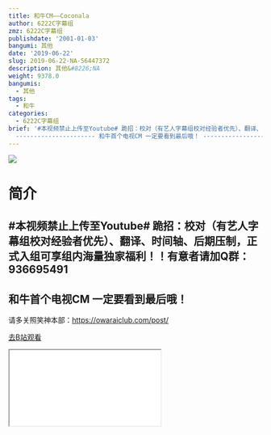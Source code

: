 ```yaml
---
title: 和牛CM——Coconala
author: 6222C字幕组
zmz: 6222C字幕组
publishdate: '2001-01-03'
bangumi: 其他
date: '2019-06-22'
slug: 2019-06-22-NA-56447372
description: 其他&#8226;NA
weight: 9378.0
bangumis:
  - 其他
tags:
  - 和牛
categories:
  - 6222C字幕组
brief: '#本视频禁止上传至Youtube# 跪招：校对（有艺人字幕组校对经验者优先）、翻译、时间轴、后期压制，正式入组可享组内海量独家福利！！有意者请加Q群：936695491
  ---------------------- 和牛首个电视CM 一定要看到最后哦！ ----------------------- 请多关照笑神本部：https://owaraiclub.com/post/'
---
```

![](https://raw.githubusercontent.com/tcgriffith/owaraisite/master/static/tmpimg/408bf18b8fce171106e992be005257d832676615.jpg.480.jpg)
# 简介  
#本视频禁止上传至Youtube#
跪招：校对（有艺人字幕组校对经验者优先）、翻译、时间轴、后期压制，正式入组可享组内海量独家福利！！有意者请加Q群：936695491
----------------------
和牛首个电视CM
一定要看到最后哦！
-----------------------
请多关照笑神本部：https://owaraiclub.com/post/  

[去B站观看](https://www.bilibili.com/video/av56447372/)
<div class ="resp-container"><iframe class="testiframe" src="//player.bilibili.com/player.html?aid=56447372"", scrolling="no", allowfullscreen="true" > </iframe></div> 
